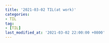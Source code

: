 ```yaml
---
title: '2021-03-02 TIL(at work)'
categories:
- TIL
tag:
- [TIL]
last_modified_at: '2021-03-02 22:00:00 +0800'
---
```

